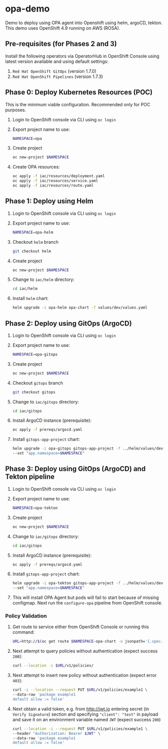 # opa-demo
Demo to deploy using OPA agent into Openshift using helm, argoCD, tekton.
This demo uses OpenShift 4.9 running on AWS (ROSA).

## Pre-requisites (for Phases 2 and 3)
Install the following operators via OperatorHub in OpenShift Console using latest version available
and using default settings:
1. `Red Hat OpenShift GitOps` (version 1.7.0)
1. `Red Hat OpenShift Pipelines` (version 1.7.3)

## Phase 0: Deploy Kubernetes Resources (POC)

This is the minimum viable configuration. Recommended only for POC purposes.

1. Login to OpenShift console via CLI using `oc login`
1. Export project name to use:

    ```bash
    NAMESPACE=opa
    ```

1. Create project

    ```bash
    oc new-project $NAMESPACE
    ```

1. Create OPA resources:

    ```bash
    oc apply -f iac/resources/deployment.yaml
    oc apply -f iac/resources/service.yaml
    oc apply -f iac/resources/route.yaml
    ```
## Phase 1: Deploy using Helm

1. Login to OpenShift console via CLI using `oc login`

1. Export project name to use:

    ```bash
    NAMESPACE=opa-helm
    ```
1. Checkout `helm` branch

    ```bash
    git checkout helm
    ```
1. Create project

    ```bash
    oc new-project $NAMESPACE
    ```

1. Change to `iac/helm` directory:

    ```bash
    cd iac/helm
    ```

1. Install `helm` chart:

    ```bash
    helm upgrade -i opa-helm opa-chart -f values/dev/values.yaml
    ```
## Phase 2: Deploy using GitOps (ArgoCD)

1. Login to OpenShift console via CLI using `oc login`
1. Export project name to use:

    ```bash
    NAMESPACE=opa-gitops
    ```

1. Create project

    ```bash
    oc new-project $NAMESPACE
    ```

1. Checkout `gitops` branch

    ```bash
    git checkout gitops
    ```

1. Change to `iac/gitops` directory:

    ```bash
    cd iac/gitops
    ```

1. Install ArgoCD instance (prerequisite):

    ```bash
    oc apply -f prereqs/argocd.yaml
    ```

1. Install `gitops-app-project` chart:

    ```bash
    helm upgrade -i opa-gitops gitops-app-project -f ../helm/values/dev/values.yaml \
    --set "app.namespace=$NAMESPACE"
    ```

## Phase 3: Deploy using GitOps (ArgoCD) and Tekton pipeline

1. Login to OpenShift console via CLI using `oc login`
1. Export project name to use:

    ```bash
    NAMESPACE=opa-tekton
    ```

1. Create project

    ```bash
    oc new-project $NAMESPACE
    ```

1. Change to `iac/gitops` directory:

    ```bash
    cd iac/gitops
    ```

1. Install ArgoCD instance (prerequisite):

    ```bash
    oc apply -f prereqs/argocd.yaml
    ```

1. Install `gitops-app-project` chart:

    ```bash
    helm upgrade -i opa-tekton gitops-app-project -f ../helm/values/dev/values.yaml \
    --set "app.namespace=$NAMESPACE"
    ```

1. This will install OPA Agent but pods will fail to start because of missing configmap.
   Next run the `configure-opa` pipeline from OpenShift console.

### Policy Validation

1. Get route to service either from OpenShift Console or running this command:

     ```bash
     URL=http://$(oc get route $NAMESPACE-opa-chart -o jsonpath='{.spec.host}')
     ```

1. Next attempt to query policies without authentication (expect success `200`):

    ```bash
    curl --location -i $URL/v1/policies/
    ```

1. Next attempt to insert new policy without authentication (expect error `403`):

    ```bash
    curl -i --location --request PUT $URL/v1/policies/example1 \
    --data-raw 'package example1
    default allow := false'
    ```

1. Next obtain a valid token, e.g. from http://jwt.io entering secret 
   (in `Verify Signature`) section and specifying `"client": "test"` in 
   payload and save it on an environment variable named `JWT` (expect success `200`)

    ```bash
    curl --location -i --request PUT $URL/v1/policies/example1 \
    --header "Authorization: Bearer $JWT" \
    --data-raw 'package example1
    default allow := false'
    ```
